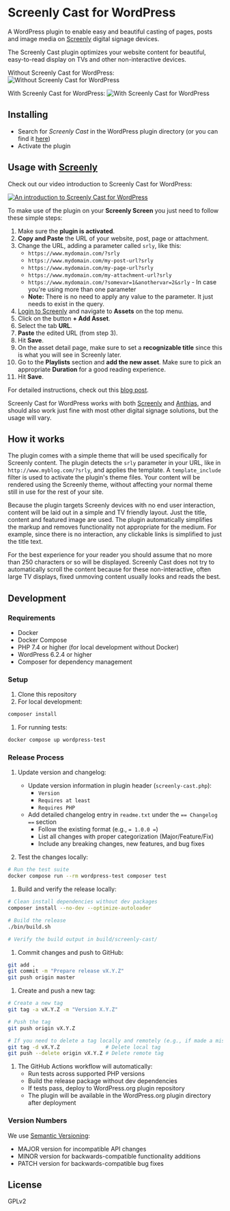 # Screenly Cast for WordPress

A WordPress plugin to enable easy and beautiful casting of pages, posts and image
media on [Screenly](https://www.screenly.io) digital signage devices.

The Screenly Cast plugin optimizes your website content for beautiful,
easy-to-read display on TVs and other non-interactive devices.

Without Screenly Cast for WordPress:
![Without Screenly Cast for WordPress](/assets/screenshot-1.png)

With Screenly Cast for WordPress:
![With Screenly Cast for WordPress](/assets/screenshot-2.png)

## Installing

* Search for *Screenly Cast* in the WordPress plugin directory (or you can find it
  [here](https://wordpress.org/plugins/screenly-cast/))
* Activate the plugin

## Usage with [Screenly](https://www.screenly.io)

Check out our video introduction to Screenly Cast for WordPress:

[![An introduction to Screenly Cast for WordPress](https://img.youtube.com/vi/rX6b9ZAYi34/0.jpg)](https://www.youtube.com/watch?v=rX6b9ZAYi34)

To make use of the plugin on your **Screenly Screen** you just need to follow
these simple steps:

1. Make sure the **plugin is activated**.
2. **Copy and Paste** the URL of your website, post, page or attachment.
3. Change the URL, adding a parameter called `srly`, like this:
   * `https://www.mydomain.com/?srly`
   * `https://www.mydomain.com/my-post-url?srly`
   * `https://www.mydomain.com/my-page-url?srly`
   * `https://www.mydomain.com/my-attachment-url?srly`
   * `https://www.mydomain.com/?somevar=1&anothervar=2&srly` - In case you're
     using more than one parameter
   * **Note:** There is no need to apply any value to the parameter. It just
     needs to exist in the query.
4. [Login to Screenly](https://login.screenlyapp.com) and navigate to **Assets**
   on the top menu.
5. Click on the button **+ Add Asset**.
6. Select the tab **URL**.
7. **Paste** the edited URL (from step 3).
8. Hit **Save**.
9. On the asset detail page, make sure to set a **recognizable title** since this
   is what you will see in Screenly later.
10. Go to the **Playlists** section and **add the new asset**. Make sure to pick
    an appropriate **Duration** for a good reading experience.
11. Hit **Save**.

For detailed instructions, check out this [blog post](https://news.screenly.io/introducing-screenly-cast-for-wordpress-a27ff26667b7).

Screenly Cast for WordPress works with both [Screenly](https://www.screenly.io)
and [Anthias](https://anthias.screenly.io/), and should also work just fine with
most other digital signage solutions, but the usage will vary.

## How it works

The plugin comes with a simple theme that will be used specifically for Screenly
content. The plugin detects the `srly` parameter in your URL, like in
`http://www.myblog.com/?srly`, and applies the template. A `template_include`
filter is used to activate the plugin's theme files. Your content will be
rendered using the Screenly theme, without affecting your normal theme still in
use for the rest of your site.

Because the plugin targets Screenly devices with no end user interaction, content
will be laid out in a simple and TV friendly layout. Just the title, content and
featured image are used. The plugin automatically simplifies the markup and
removes functionality not appropriate for the medium. For example, since there is
no interaction, any clickable links is simplified to just the title text.

For the best experience for your reader you should assume that no more than 250
characters or so will be displayed. Screenly Cast does not try to automatically
scroll the content because for these non-interactive, often large TV displays,
fixed unmoving content usually looks and reads the best.

## Development

### Requirements

* Docker
* Docker Compose
* PHP 7.4 or higher (for local development without Docker)
* WordPress 6.2.4 or higher
* Composer for dependency management

### Setup

1. Clone this repository
1. For local development:

```bash
composer install
```

1. For running tests:

```bash
docker compose up wordpress-test
```

### Release Process

1. Update version and changelog:
   * Update version information in plugin header (`screenly-cast.php`):
     * `Version`
     * `Requires at least`
     * `Requires PHP`
   * Add detailed changelog entry in `readme.txt` under the `== Changelog ==`
     section
     * Follow the existing format (e.g., `= 1.0.0 =`)
     * List all changes with proper categorization (Major/Feature/Fix)
     * Include any breaking changes, new features, and bug fixes

1. Test the changes locally:

```bash
# Run the test suite
docker compose run --rm wordpress-test composer test
```

1. Build and verify the release locally:

```bash
# Clean install dependencies without dev packages
composer install --no-dev --optimize-autoloader

# Build the release
./bin/build.sh

# Verify the build output in build/screenly-cast/
```

1. Commit changes and push to GitHub:

```bash
git add .
git commit -m "Prepare release vX.Y.Z"
git push origin master
```

1. Create and push a new tag:

```bash
# Create a new tag
git tag -a vX.Y.Z -m "Version X.Y.Z"

# Push the tag
git push origin vX.Y.Z

# If you need to delete a tag locally and remotely (e.g., if made a mistake):
git tag -d vX.Y.Z               # Delete local tag
git push --delete origin vX.Y.Z # Delete remote tag
```

1. The GitHub Actions workflow will automatically:
   * Run tests across supported PHP versions
   * Build the release package without dev dependencies
   * If tests pass, deploy to WordPress.org plugin repository
   * The plugin will be available in the WordPress.org plugin directory after
     deployment

### Version Numbers

We use [Semantic Versioning](https://semver.org/):

* MAJOR version for incompatible API changes
* MINOR version for backwards-compatible functionality additions
* PATCH version for backwards-compatible bug fixes

## License

GPLv2
